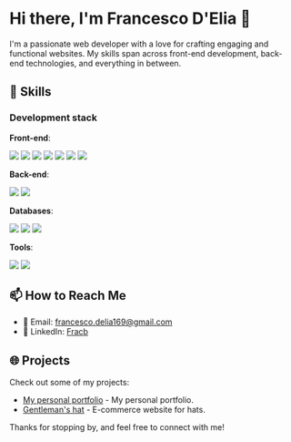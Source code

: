 # Hi there, I'm Francesco D'Elia 👋

I'm a passionate web developer with a love for crafting engaging and functional websites. My skills span across front-end development, back-end technologies, and everything in between.

## 💼 Skills

### Development stack

**Front-end**: <p align="left"> 
    <img src="https://img.shields.io/badge/Vue.js-4FC08D.svg?style=for-the-badge&logo=vuedotjs&logoColor=white" />
    <img src="https://img.shields.io/badge/JavaScript-F7DF1E.svg?style=for-the-badge&logo=JavaScript&logoColor=black" />
    <img src="https://img.shields.io/badge/Tailwind%20CSS-06B6D4.svg?style=for-the-badge&logo=Tailwind-CSS&logoColor=white" />
    <img src="https://img.shields.io/badge/HTML5-E34F26.svg?style=for-the-badge&logo=HTML5&logoColor=white" />
    <img src="https://img.shields.io/badge/CSS3-1572B6.svg?style=for-the-badge&logo=CSS3&logoColor=white" />
    <img src="https://img.shields.io/badge/Bootstrap-7952B3.svg?style=for-the-badge&logo=Bootstrap&logoColor=white" />
    <img src="https://img.shields.io/badge/jQuery-0769AD.svg?style=for-the-badge&logo=jQuery&logoColor=white" />
</p>

**Back-end**: <p align="left"> 
  <img src="https://img.shields.io/badge/Laravel-FF2D20.svg?style=for-the-badge&logo=Laravel&logoColor=white" />
  <img src="https://img.shields.io/badge/PHP-777BB4.svg?style=for-the-badge&logo=PHP&logoColor=white" />
</p>

**Databases**: <p align="left"> 
  <img src="https://img.shields.io/badge/MySQL-4479A1.svg?style=for-the-badge&logo=MySQL&logoColor=white" />
  <img src="https://img.shields.io/badge/SQLite-003B57.svg?style=for-the-badge&logo=SQLite&logoColor=white" />
  <img src="https://img.shields.io/badge/Firebase-FFCA28.svg?style=for-the-badge&logo=Firebase&logoColor=black" />
</p>

**Tools**: <p align="left"> 
  <img src="https://img.shields.io/badge/Jira-0052CC.svg?style=for-the-badge&logo=Jira&logoColor=white" />
  <img src="https://img.shields.io/badge/Netlify-00C7B7.svg?style=for-the-badge&logo=Netlify&logoColor=white" />
</p>

## 📫 How to Reach Me

- 📧 Email: francesco.delia169@gmail.com
- 💬 LinkedIn: [Fracb](https://www.linkedin.com/in/fracb)

## 🌐 Projects

Check out some of my projects:

- [My personal portfolio](https://portfolio.fracb.com/) - My personal portfolio.
- [Gentleman's hat](https://gentlemanshat.it/) - E-commerce website for hats.    

Thanks for stopping by, and feel free to connect with me!
